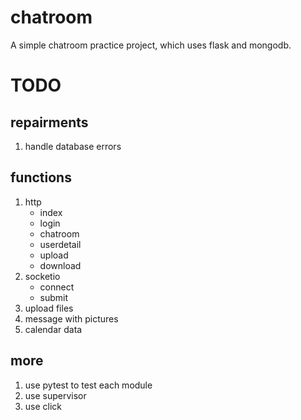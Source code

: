 # chatroom
A simple chatroom practice project, which uses flask and mongodb.

# TODO
## repairments
1. handle database errors

## functions
1. http
    - index
    - login
    - chatroom
    - userdetail
    - upload
    - download
2. socketio
    - connect
    - submit
3. upload files
4. message with pictures
5. calendar data

## more
1. use pytest to test each module
2. use supervisor
3. use click
